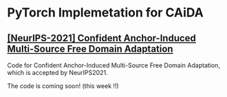 # PyTorch Implemetation for CAiDA

## [[NeurIPS-2021] Confident Anchor-Induced Multi-Source Free Domain Adaptation]([https://arxiv.org/abs/2203.11473](https://proceedings.neurips.cc/paper/2021/hash/168908dd3227b8358eababa07fcaf091-Abstract.html))

Code for Confident Anchor-Induced Multi-Source Free Domain Adaptation, which is accepted by NeurIPS2021.



The code is coming soon! (this week !!)
